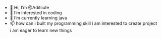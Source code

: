 - 👋 Hi, I’m @Aditiiute
- 👀 I’m interested in coding
- 🌱 I’m currently learning java 
- 📫 how can i built my programming skill
 i am interested to create  project
 i am eager to learn new things

<!---
Aditiiute/Aditiiute is a ✨ special ✨ repository because its `README.md` (this file) appears on your GitHub profile.
You can click the Preview link to take a look at your changes.
--->
